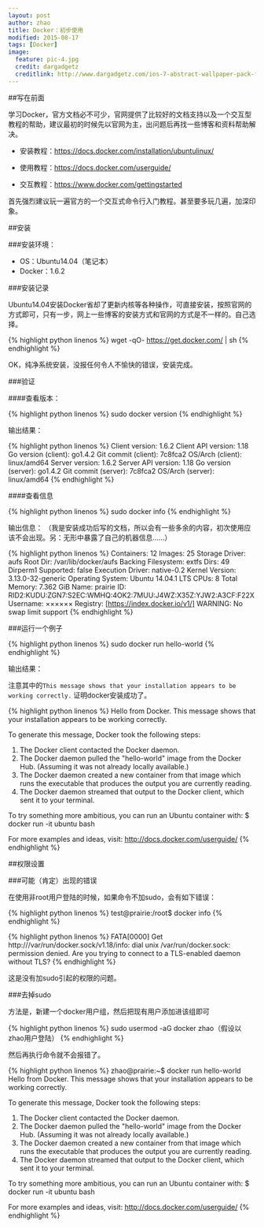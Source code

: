 ```yaml
---
layout: post
author: zhao
title: Docker：初步使用
modified: 2015-08-17
tags: [Docker]
image:
  feature: pic-4.jpg
  credit: dargadgetz
  creditlink: http://www.dargadgetz.com/ios-7-abstract-wallpaper-pack-for-iphone-5-and-ipod-touch-retina/
---
```

##写在前面

学习Docker，官方文档必不可少，官网提供了比较好的文档支持以及一个交互型教程的帮助，建议最初的时候先以官网为主，出问题后再找一些博客和资料帮助解决。

 - 安装教程：https://docs.docker.com/installation/ubuntulinux/
 
 - 使用教程：https://docs.docker.com/userguide/
 
 - 交互教程：https://www.docker.com/gettingstarted 

首先强烈建议玩一遍官方的一个交互式命令行入门教程。甚至要多玩几遍，加深印象。

##安装

###安装环境：

 - OS：Ubuntu14.04（笔记本）
 - Docker：1.6.2
 
###安装记录

Ubuntu14.04安装Docker省却了更新内核等各种操作，可直接安装，按照官网的方式即可，只有一步，网上一些博客的安装方式和官网的方式是不一样的。自己选择。

{% highlight python linenos %}
wget -qO- https://get.docker.com/ | sh
{% endhighlight %}

OK，纯净系统安装，没报任何令人不愉快的错误，安装完成。

###验证

####查看版本：

{% highlight python linenos %}
sudo docker version
{% endhighlight %}

输出结果：

{% highlight python linenos %}
	Client version: 1.6.2
	Client API version: 1.18
	Go version (client): go1.4.2
	Git commit (client): 7c8fca2
	OS/Arch (client): linux/amd64
	Server version: 1.6.2
	Server API version: 1.18
	Go version (server): go1.4.2
	Git commit (server): 7c8fca2
	OS/Arch (server): linux/amd64
{% endhighlight %}

####查看信息

{% highlight python linenos %}
sudo docker info
{% endhighlight %}

输出信息：
（我是安装成功后写的文档，所以会有一些多余的内容，初次使用应该不会出现。另：无形中暴露了自己的机器信息......）

{% highlight python linenos %}
	Containers: 12
	Images: 25
	Storage Driver: aufs
	 Root Dir: /var/lib/docker/aufs
	 Backing Filesystem: extfs
	 Dirs: 49
	 Dirperm1 Supported: false
	Execution Driver: native-0.2
	Kernel Version: 3.13.0-32-generic
	Operating System: Ubuntu 14.04.1 LTS
	CPUs: 8
	Total Memory: 7.362 GiB
	Name: prairie
	ID: RID2:KUDU:ZGN7:S2EC:WMHQ:4OK2:7MUU:J4WZ:X35Z:YJW2:A3CF:F22X
	Username: ××××××
	Registry: [https://index.docker.io/v1/]
	WARNING: No swap limit support
{% endhighlight %}

###运行一个例子


{% highlight python linenos %}
sudo docker run hello-world
{% endhighlight %}


输出结果：

注意其中的`This message shows that your installation appears to be working correctly.` 证明docker安装成功了。

{% highlight python linenos %}
Hello from Docker.
This message shows that your installation appears to be working correctly.

To generate this message, Docker took the following steps:
 1. The Docker client contacted the Docker daemon.
 2. The Docker daemon pulled the "hello-world" image from the Docker Hub.
    (Assuming it was not already locally available.)
 3. The Docker daemon created a new container from that image which runs the
    executable that produces the output you are currently reading.
 4. The Docker daemon streamed that output to the Docker client, which sent it
    to your terminal.

To try something more ambitious, you can run an Ubuntu container with:
 $ docker run -it ubuntu bash

For more examples and ideas, visit:
 http://docs.docker.com/userguide/
{% endhighlight %}

##权限设置

###可能（肯定）出现的错误

在使用非root用户登陆的时候，如果命令不加sudo，会有如下错误：

{% highlight python linenos %}
test@prairie:/root$ docker info
{% endhighlight %}

{% highlight python linenos %}
FATA[0000] Get http:///var/run/docker.sock/v1.18/info: dial unix /var/run/docker.sock: permission denied. Are you trying to connect to a TLS-enabled daemon without TLS? 
{% endhighlight %}

这是没有加sudo引起的权限的问题。

###去掉sudo

方法是，新建一个docker用户组，然后把现有用户添加进该组即可

{% highlight python linenos %}
sudo usermod -aG docker zhao（假设以zhao用户登陆） 
{% endhighlight %}


然后再执行命令就不会报错了。

{% highlight python linenos %}
zhao@prairie:~$ docker run hello-world
Hello from Docker.
This message shows that your installation appears to be working correctly.

To generate this message, Docker took the following steps:
 1. The Docker client contacted the Docker daemon.
 2. The Docker daemon pulled the "hello-world" image from the Docker Hub.
    (Assuming it was not already locally available.)
 3. The Docker daemon created a new container from that image which runs the
    executable that produces the output you are currently reading.
 4. The Docker daemon streamed that output to the Docker client, which sent it
    to your terminal.

To try something more ambitious, you can run an Ubuntu container with:
 $ docker run -it ubuntu bash

For more examples and ideas, visit:
 http://docs.docker.com/userguide/
{% endhighlight %}
